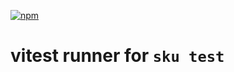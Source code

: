 [![npm](https://img.shields.io/npm/v/@sku-lib/vitest.svg?style=flat-square)](https://www.npmjs.com/package/@sku-lib/vitest)

# vitest runner for `sku test`
